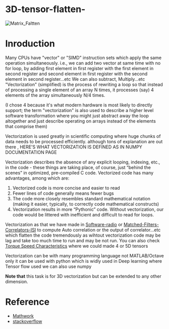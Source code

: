 # 3D-tensor-flatten-
![Matrix_Faltten](https://github.com/Haitham-Darwish/3D-tensor-flatten-/blob/main/Matrix%20Flatten.gif)
# Inroduction
Many CPUs have "vector" or "SIMD" instruction sets which apply the same operation simultaneously. i.e., we can add two vector at same time with no for loop, by adding first element in first register with the first element in second register and second element in first register with the second element in second register...etc
We can also subtract, Multiply...etc 
"Vectorization" (simplified) is the process of rewriting a loop so that instead of processing a single element of an array N times, it processes (say) 4 elements of the array simultaneously N/4 times.

(I chose 4 because it's what modern hardware is most likely to directly support; the term "vectorization" is also used to describe a higher level software transformation where you might just abstract away the loop altogether and just describe operating on arrays instead of the elements that comprise them)

Vectorization is used greatly in scientific computing where huge chunks of data needs to be processed efficiently.
although tons of explanation are out there , HERE'S WHAT VECTORIZATION IS DEFINED AS IN NUMPY DOCUMENTATION PAGE

Vectorization describes the absence of any explicit looping, indexing, etc., in the code - these things are taking place, of course, just “behind the scenes” in optimized, pre-compiled C code. Vectorized code has many advantages, among which are:
1. Vectorized code is more concise and easier to read
2. Fewer lines of code generally means fewer bugs
3. The code more closely resembles standard mathematical notation (making it easier, typically, to correctly code mathematical constructs)
4. Vectorization results in more “Pythonic” code. Without vectorization, our code would be littered with inefficient and difficult to read for loops.

Vectorization as that we have made in [Software-radio](https://github.com/Haitham-Darwish/Software-radio) or [Matched-Filters-Correlators-ISI](https://github.com/Haitham-Darwish/Matched-Filters-Correlators-ISI) to compute Auto correlation or the output of correlator...etc  which flatten the code tremendously as wihtout vectorization code may be lag and take too much time to run and may be not run.
You can also check [Torque Speed Characteristics](https://github.com/Haitham-Darwish/torque-speed-characteristics) where we could made 4 or 5D tensors  

Vectorization can be with many programming language not MATLAB/Octave only it can be used with python which is widly used in Deep learning where Tensor flow used we can also use numpy

<b>Note that</b> this task is for 3D vectorization but can be extended to any other dimension.
# Reference
* [Mathwork](https://www.mathworks.com)
* [stackoverflow](https://stackoverflow.com/questions/1422149/what-is-vectorization)
